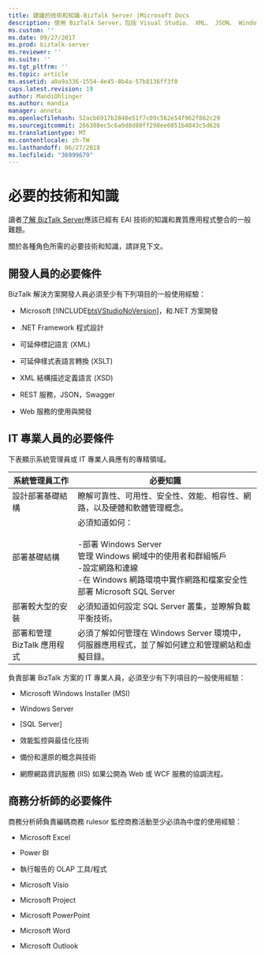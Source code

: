 ```yaml
---
title: 建議的技術和知識-BizTalk Server |Microsoft Docs
description: 使用 BizTalk Server，包括 Visual Studio、 XML、 JSON、 Windows Server、 SQL Server、 效能、 高可用性和更多的知識時，建議開發人員、 IT 專業人員和商務 analysists 體驗。
ms.custom: ''
ms.date: 09/27/2017
ms.prod: biztalk-server
ms.reviewer: ''
ms.suite: ''
ms.tgt_pltfrm: ''
ms.topic: article
ms.assetid: a0a9a336-1554-4e45-8b4a-57b8136ff3f0
caps.latest.revision: 19
author: MandiOhlinger
ms.author: mandia
manager: anneta
ms.openlocfilehash: 52acb6917b2840e51f7c09c562e54f962f862c29
ms.sourcegitcommit: 266308ec5c6a9d8d80ff298ee6051b4843c5d626
ms.translationtype: MT
ms.contentlocale: zh-TW
ms.lasthandoff: 06/27/2018
ms.locfileid: "36999679"
---
```

# <a name="prerequisite-skills-and-knowledge"></a>必要的技術和知識
讀者[了解 BizTalk Server](../core/understanding-biztalk-server.md)應該已經有 EAI 技術的知識和異質應用程式整合的一般難題。  
  
 關於各種角色所需的必要技術和知識，請詳見下文。  
  
## <a name="prerequisites-for-developers"></a>開發人員的必要條件  
 BizTalk 解決方案開發人員必須至少有下列項目的一般使用經驗：  
  
- Microsoft [!INCLUDE[btsVStudioNoVersion](../includes/btsvstudionoversion-md.md)]，和.NET 方案開發  
  
- .NET Framework 程式設計  
  
- 可延伸標記語言 (XML)  
  
- 可延伸樣式表語言轉換 (XSLT)  
  
- XML 結構描述定義語言 (XSD)  

- REST 服務，JSON，Swagger
  
- Web 服務的使用與開發  
  
## <a name="prerequisites-for-it-professionals"></a>IT 專業人員的必要條件  
 下表顯示系統管理員或 IT 專業人員應有的專精領域。  
  
|系統管理員工作|必要知識|  
|-------------------------------|----------------------------|  
|設計部署基礎結構|瞭解可靠性、可用性、安全性、效能、相容性、網路，以及硬體和軟體管理概念。|  
|部署基礎結構|必須知道如何：<br /><br /> -部署 Windows Server<br />管理 Windows 網域中的使用者和群組帳戶<br />-設定網路和連線<br />-在 Windows 網路環境中實作網路和檔案安全性<br />部署 Microsoft SQL Server|  
|部署較大型的安裝|必須知道如何設定 SQL Server 叢集，並瞭解負載平衡技術。|  
|部署和管理 BizTalk 應用程式|必須了解如何管理在 Windows Server 環境中，伺服器應用程式，並了解如何建立和管理網站和虛擬目錄。|  
  
 負責部署 BizTalk 方案的 IT 專業人員，必須至少有下列項目的一般使用經驗：  
  
-   Microsoft Windows Installer (MSI)  
  
-   Windows Server  
  
-   [SQL Server]  
  
-   效能監控與最佳化技術  
  
-   備份和還原的概念與技術  
  
-   網際網路資訊服務 (IIS) 如果公開為 Web 或 WCF 服務的協調流程。  
  
## <a name="prerequisites-for-business-analysts"></a>商務分析師的必要條件  
 商務分析師負責編碼商務 rulesor 監控商務活動至少必須為中度的使用經驗： 
  
-   Microsoft Excel  

-   Power BI
  
-   執行報告的 OLAP 工具/程式  
  
-   Microsoft Visio  
  
-   Microsoft Project  
  
-   Microsoft PowerPoint  
  
-   Microsoft Word  
  
-   Microsoft Outlook  
